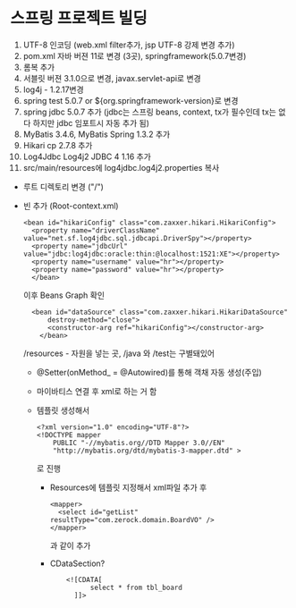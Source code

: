 #  스프링 프로젝트 빌딩

1. UTF-8 인코딩 (web.xml filter추가, jsp UTF-8 강제 변경 추가)
2. pom.xml 자바 버젼 11로 변경 (3곳), springframework(5.0.7변경)
3. 롬복 추가
4. 서블릿 버젼 3.1.0으로 변경, javax.servlet-api로 변경
5. log4j - 1.2.17변경
6. spring test 5.0.7 or ${org.springframework-version}로 변경
7. spring jdbc 5.0.7 추가 (jdbc는 스프링 beans, context, tx가 필수인데 tx는 없다 하지만 jdbc 임포트시 자동 추가 됨)
8. MyBatis 3.4.6, MyBatis Spring 1.3.2 추가
9. Hikari cp 2.7.8 추가
10. Log4Jdbc Log4j2 JDBC 4 1.16 추가
11. src/main/resources에 log4jdbc.log4j2.properties 복사

+ 루트 디렉토리 변경 ("/")

- 빈 추가 (Root-context.xml)

      <bean id="hikariConfig" class="com.zaxxer.hikari.HikariConfig">
  		<property name="driverClassName" value="net.sf.log4jdbc.sql.jdbcapi.DriverSpy"></property>
  		<property name="jdbcUrl" value="jdbc:log4jdbc:oracle:thin:@localhost:1521:XE"></property>
  		<property name="username" value="hr"></property>
  		<property name="password" value="hr"></property>
    	</bean>

  이후 Beans Graph 확인

      	<bean id="dataSource" class="com.zaxxer.hikari.HikariDataSource"
		    destroy-method="close">
		    <constructor-arg ref="hikariConfig"></constructor-arg>
	      </bean>

  /resources - 자원을 넣는 곳, /java 와 /test는 구별돼있어


  + @Setter(onMethod_ = @Autowired)를 통해 객채 자동 생성(주입)
 
  + 마이바티스 연결 후 xml로 하는 거 함
  + 템플릿 생성해서
 
        <?xml version="1.0" encoding="UTF-8"?>
        <!DOCTYPE mapper
        	PUBLIC "-//mybatis.org//DTD Mapper 3.0//EN"
        	"http://mybatis.org/dtd/mybatis-3-mapper.dtd" >

    로 진행

    - Resources에 템플릿 지정해서 xml파일 추가 후
   
          <mapper>
          	<select id="getList" resultType="com.zerock.domain.BoardVO" />
          </mapper>
      과 같이 추가
      
    - CDataSection?

              <![CDATA[ 
            		select * from tbl_board 
            	]]>
      
